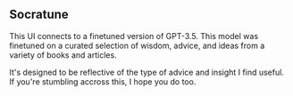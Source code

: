 ## Socratune

This UI connects to a finetuned version of GPT-3.5. This model was finetuned on a curated selection of wisdom, advice, and ideas from a variety of books and articles.

It's designed to be reflective of the type of advice and insight I find useful. If you're stumbling accross this, I hope you do too.

